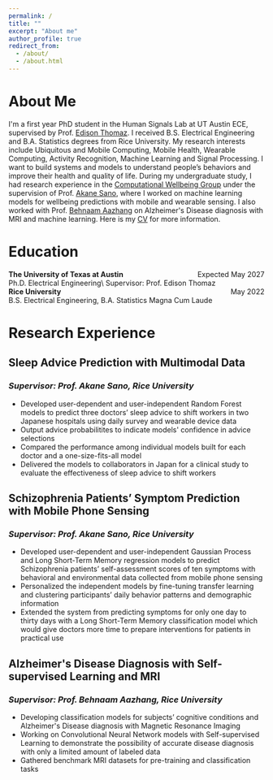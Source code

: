 ```yaml
---
permalink: /
title: ""
excerpt: "About me"
author_profile: true
redirect_from: 
  - /about/
  - /about.html
---
```


# About Me
I'm a first year PhD student in the Human Signals Lab at UT Austin ECE, supervised by Prof. [Edison Thomaz](http://users.ece.utexas.edu/~ethomaz/). I received B.S. Electrical Engineering and B.A. Statistics degrees from Rice University. My research interests include Ubiquitous and Mobile Computing, Mobile Health, Wearable Computing, Activity Recognition, Machine Learning and Signal Processing. I want to build systems and models to understand people’s behaviors and improve their health and quality of life. During my undergraduate study, I had research experience in the [Computational Wellbeing Group](https://compwell.rice.edu/home) under the supervision of Prof. [Akane Sano](http://akane.sano.web.rice.edu/index.html), where I worked on machine learning models for wellbeing predictions with mobile and wearable sensing. I also worked with Prof. [Behnaam Aazhang](https://aaz.rice.edu/) on Alzheimer's Disease diagnosis with MRI and machine learning. Here is my [CV](https://enwq.github.io/files/Yufei_Shen_CV_web.pdf) for more information.

# Education
<div style="text-align:left;">
  <b>The University of Texas at Austin</b>
    <span style="float:right;">
        Expected May 2027
    </span>
</div>
Ph.D. Electrical Engineering\
Supervisor: Prof. Edison Thomaz

<div style="text-align:left;">
  <b>Rice University</b>
    <span style="float:right;">
        May 2022
    </span>
</div>
B.S. Electrical Engineering, B.A. Statistics                             
Magna Cum Laude

# Research Experience
## Sleep Advice Prediction with Multimodal Data
### *Supervisor: Prof. Akane Sano, Rice University*
- Developed user-dependent and user-independent Random Forest models to predict three doctors’ sleep advice to shift workers in two Japanese hospitals using daily survey and wearable device data
- Output advice probabilitites to indicate models' confidence in advice selections
- Compared the performance among individual models built for each doctor and a one-size-fits-all model
- Delivered the models to collaborators in Japan for a clinical study to evaluate the effectiveness of sleep advice to shift workers

## Schizophrenia Patients’ Symptom Prediction with Mobile Phone Sensing
### *Supervisor: Prof. Akane Sano, Rice University*
- Developed user-dependent and user-independent Gaussian Process and Long Short-Term Memory regression models to predict Schizophrenia patients’ self-assessment scores of ten symptoms with behavioral and environmental data collected from mobile phone sensing
- Personalized the independent models by fine-tuning transfer learning and clustering participants’ daily behavior patterns and demographic information
- Extended the system from predicting symptoms for only one day to thirty days with a Long Short-Term Memory classification model which would give doctors more time to prepare interventions for patients in practical use


## Alzheimer's Disease Diagnosis with Self-supervised Learning and MRI
### *Supervisor: Prof. Behnaam Aazhang, Rice University*
- Developing classification models for subjects’ cognitive conditions and Alzheimer's Disease diagnosis with Magnetic Resonance Imaging 
- Working on Convolutional Neural Network models with Self-supervised Learning to demonstrate the possibility of accurate disease diagnosis with only a limited amount of labeled data
- Gathered benchmark MRI datasets for pre-training and classification tasks
